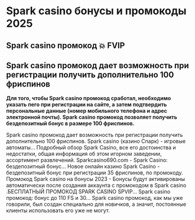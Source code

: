 # Spark casino бонусы и промокоды 2025

## Spark casino промокод 💥 FVIP

## Spark casino промокод дает возможность при регистрации получить дополнительно 100 фриспинов

**Для того, чтобы Spark casino промокод сработал, необходимо указать пего при регистрации на сайте, а затем подтвердить персональные данные (номер мобильного телефона и адрес электронной почты). Spark casino промокод позволяет получить бездепозитный бонус в размере 100 фриспинов.**


Spark casino промокод дает возможность при регистрации получить дополнительно 100 фриспинов.
Spark сasino (казино Спарк) - игровые автоматы...
Подробный обзор Spark Casino, все его достоинства и недостатки, общая информация об этом игорном заведении, ассортимент развлечений.
Sparkcasino690.com - Spark Casino: бездепозитный бонус...
Новое онлайн казино Spark Casino - бездепозитный бонус при регистрации 35 фриспинов, по промокоду.
Промокод Spark casino на бонусы 2023 -
Бонусы будут активированы автоматически после создания аккаунта с промокодом в Spark casino .БЕСПЛАТНЫЙ ПРОМОКОД SPARK CASINO SPVIP...
Spark casino промокод: бонус до 110 FS и 30...
Spark casino промокод, как мы уже говорили, был создан специально для новичков, а значит, постоянные клиенты использовать его уже не могут.
